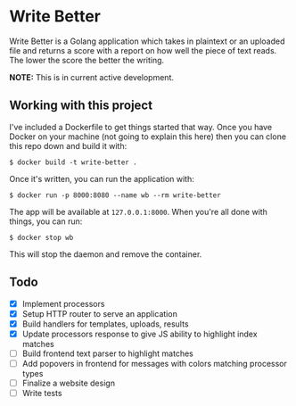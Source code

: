 # Write Better

Write Better is a Golang application which takes in plaintext or an uploaded
file and returns a score with a report on how well the piece of text reads.
The lower the score the better the writing.

**NOTE:** This is in current active development.

## Working with this project

I've included a Dockerfile to get things started that way. Once you have
Docker on your machine (not going to explain this here) then you can clone
this repo down and build it with:

    $ docker build -t write-better .

Once it's written, you can run the application with:

    $ docker run -p 8000:8080 --name wb --rm write-better

The app will be available at `127.0.0.1:8000`. When you're all done with
things, you can run:

    $ docker stop wb

This will stop the daemon and remove the container.

## Todo

- [X] Implement processors
- [X] Setup HTTP router to serve an application
- [X] Build handlers for templates, uploads, results
- [X] Update processors response to give JS ability to highlight index matches
- [ ] Build frontend text parser to highlight matches
- [ ] Add popovers in frontend for messages with colors matching processor types
- [ ] Finalize a website design
- [ ] Write tests
